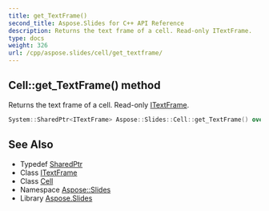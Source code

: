 ```yaml
---
title: get_TextFrame()
second_title: Aspose.Slides for C++ API Reference
description: Returns the text frame of a cell. Read-only ITextFrame.
type: docs
weight: 326
url: /cpp/aspose.slides/cell/get_textframe/
---
```

## Cell::get_TextFrame() method


Returns the text frame of a cell. Read-only [ITextFrame](../../itextframe/).

```cpp
System::SharedPtr<ITextFrame> Aspose::Slides::Cell::get_TextFrame() override
```

## See Also

* Typedef [SharedPtr](../../system/sharedptr/)
* Class [ITextFrame](../itextframe/)
* Class [Cell](./)
* Namespace [Aspose::Slides](../)
* Library [Aspose.Slides](../../)
